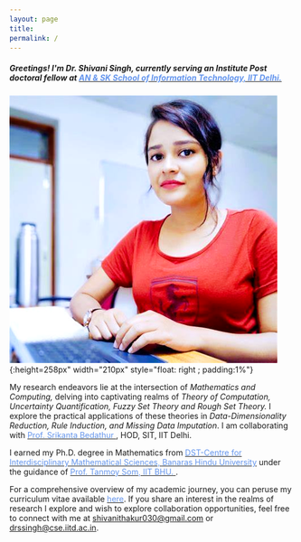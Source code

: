 ```yaml
---
layout: page
title:
permalink: /
---
```


<head>
	<!-- Place your kit's code here -->
	<script src="https://kit.fontawesome.com/d06797ceaa.js" crossorigin="anonymous"></script>
</head>

##### _Greetings! I'm Dr. Shivani Singh, currently serving an Institute Post doctoral fellow at [<span style="color: #6495ED"> AN & SK School of Information Technology, IIT Delhi. </span>](https://sit.iitd.ac.in/)_

![](/assets/images/shivani.png){:height=258px" width="210px" style="float: right ; padding:1%"}

My research endeavors lie at the intersection of _Mathematics and Computing,_ delving into captivating realms of _Theory of Computation, Uncertainty Quantification, Fuzzy Set Theory and Rough Set Theory._ I explore the practical applications of these theories in _Data-Dimensionality Reduction, Rule Induction, and Missing Data Imputation_. I am collaborating with [<span style="color: #6495ED">Prof. Srikanta Bedathur </span>](https://www.cse.iitd.ac.in/~srikanta/), HOD, SIT, IIT Delhi.

I earned my Ph.D. degree in Mathematics from [<span style="color: #6495ED">DST-Centre for Interdisciplinary Mathematical Sciences, Banaras Hindu University</span>](https://bhu.ac.in/Site/UnitHomeTemplate/1_233_3536_Main-Site-Centres) under the guidance of [<span style="color: #6495ED">Prof. Tanmoy Som, IIT BHU. </span>](https://iitbhu.irins.org/profile/50246). 


For a comprehensive overview of my academic journey, you can peruse my curriculum vitae available [<span style="color: #6495ED ">here</span>](assets/files/CVShiv2810.pdf).  If you share an interest in the realms of research I explore and wish to explore collaboration opportunities, feel free to connect with me at shivanithakur030@gmail.com or drssingh@cse.iitd.ac.in.



